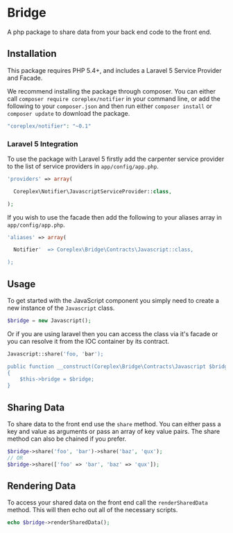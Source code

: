 # Bridge

A php package to share data from your back end code to the front end.

## Installation

This package requires PHP 5.4+, and includes a Laravel 5 Service Provider and Facade.

We recommend installing the package through composer. You can either call `composer require coreplex/notifier` in your 
command line, or add the following to your `composer.json` and then run either `composer install` or `composer update` 
to download the package.

```php
"coreplex/notifier": "~0.1"
```

### Laravel 5 Integration

To use the package with Laravel 5 firstly add the carpenter service provider to the list of service providers in 
`app/config/app.php`.

```php
'providers' => array(

  Coreplex\Notifier\JavascriptServiceProvider::class,

);
```

If you wish to use the facade then add the following to your aliases array in `app/config/app.php`.

```php
'aliases' => array(

  Notifier'  => Coreplex\Bridge\Contracts\Javascript::class,

);
```

## Usage

To get started with the JavaScript component you simply need to create a new instance of the `Javascript` class.

```php
$bridge = new Javascript();
```

Or if you are using laravel then you can access the class via it's facade or you can resolve it from the IOC container 
by its contract.

```php
Javascript::share('foo, 'bar');

public function __construct(Coreplex\Bridge\Contracts\Javascript $bridge)
{
    $this->bridge = $bridge;
}
```

## Sharing Data

To share data to the front end use the `share` method. You can either pass a key and value as arguments or pass an 
array of key value pairs. The share method can also be chained if you prefer.
 
```php
$bridge->share('foo', 'bar')->share('baz', 'qux');
// OR
$bridge->share(['foo' => 'bar', 'baz' => 'qux']);
```

## Rendering Data

To access your shared data on the front end call the `renderSharedData` method. This will then echo out all of the 
necessary scripts.

```php
echo $bridge->renderSharedData();
```